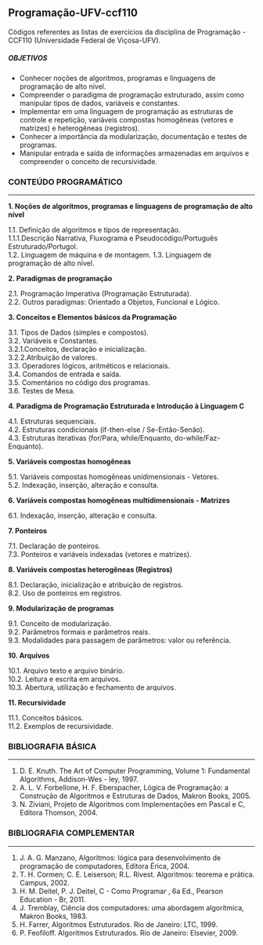 ## Programação-UFV-ccf110

Códigos referentes as listas de exercícios da disciplina de Programação - CCF110 (Universidade Federal de Viçosa-UFV). 

##### OBJETIVOS
* Conhecer noções de algoritmos, programas e linguagens de programação de alto nível.
* Compreender o paradigma de programação estruturado, assim como manipular tipos de dados, variáveis e
constantes.
* Implementar em uma linguagem de programação as estruturas de controle e repetição, variáveis compostas
homogêneas (vetores e matrizes) e heterogêneas (registros).
* Conhecer a importância da modularização, documentação e testes de programas.
* Manipular entrada e saída de informações armazenadas em arquivos e compreender o conceito de recursividade.


### CONTEÚDO PROGRAMÁTICO
------

**1. Noções de algoritmos, programas e linguagens de programação de alto nível** 

  1.1. Definição de algoritmos e tipos de representação.  
     1.1.1.Descrição Narrativa, Fluxograma e Pseudocódigo/Português Estruturado/Portugol.   
  1.2. Linguagem de máquina e de montagem. 
  1.3. Linguagem de programação de alto nível. 

**2. Paradigmas de programação**

  2.1. Programação Imperativa (Programação Estruturada).  
  2.2. Outros paradigmas: Orientado a Objetos, Funcional e Lógico. 

**3. Conceitos e Elementos básicos da Programação**
  
  3.1. Tipos de Dados (simples e compostos).   
  3.2. Variáveis e Constantes.   
      3.2.1.Conceitos, declaração e inicialização.   
      3.2.2.Atribuição de valores.   
  3.3. Operadores lógicos, aritméticos e relacionais.  
  3.4. Comandos de entrada e saída.   
  3.5. Comentários no código dos programas.   
  3.6. Testes de Mesa.   

**4. Paradigma de Programação Estruturada e Introdução à Linguagem C**
  
  4.1. Estruturas sequenciais.   
  4.2. Estruturas condicionais (if-then-else / Se-Então-Senão).   
  4.3. Estruturas iterativas (for/Para, while/Enquanto, do-while/Faz-Enquanto).   

**5. Variáveis compostas homogêneas** 
  
  5.1. Variáveis compostas homogêneas unidimensionais - Vetores.   
  5.2. Indexação, inserção, alteração e consulta.   

**6. Variáveis compostas homogêneas multidimensionais - Matrizes**
  
  6.1. Indexação, inserção, alteração e consulta.   

**7. Ponteiros**
  
  7.1. Declaração de ponteiros.   
  7.3. Ponteiros e variáveis indexadas (vetores e matrizes).   

**8. Variáveis compostas heterogêneas (Registros)**
  
  8.1. Declaração, inicialização e atribuição de registros.   
  8.2. Uso de ponteiros em registros.   

**9. Modularização de programas**
  
  9.1. Conceito de modularização.   
  9.2. Parâmetros formais e parâmetros reais.   
  9.3. Modalidades para passagem de parâmetros: valor ou referência.   

**10. Arquivos**
  
  10.1. Arquivo texto e arquivo binário.   
  10.2. Leitura e escrita em arquivos.   
  10.3. Abertura, utilização e fechamento de arquivos.   

**11. Recursividade**
  
  11.1. Conceitos básicos.   
  11.2. Exemplos de recursividade.   

### BIBLIOGRAFIA BÁSICA
------
 
1. D. E. Knuth. The Art of Computer Programming, Volume 1: Fundamental Algorithms, Addison-Wes - ley, 1997.  
2. A. L. V. Forbellone, H. F. Eberspacher, Lógica de Programação: a Construção de Algoritmos e Estruturas de Dados, Makron Books, 2005.
3. N. Ziviani, Projeto de Algoritmos com Implementações em Pascal e C, Editora Thomson, 2004.

### BIBLIOGRAFIA COMPLEMENTAR
------

1. J. A. G. Manzano, Algoritmos: lógica para desenvolvimento de programação de computadores, Editora Érica, 2004.
2. T. H. Cormen; C. E. Leiserson; R.L. Rivest. Algoritmos: teorema e prática. Campus, 2002.
3. H. M. Deitel, P. J. Deitel, C - Como Programar , 6a Ed., Pearson Education - Br, 2011.
4. J. Tremblay, Ciência dos computadores: uma abordagem algorítmica, Makron Books, 1983.
5. H. Farrer, Algoritmos Estruturados. Rio de Janeiro: LTC, 1999.
6. P. Feofiloff. Algoritmos Estruturados. Rio de Janeiro: Elsevier, 2009.

